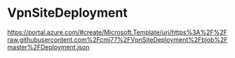# VpnSiteDeployment

https://portal.azure.com/#create/Microsoft.Template/uri/https%3A%2F%2Fraw.githubusercontent.com%2Fcmj77%2FVpnSiteDeployment%2Fblob%2Fmaster%2FDeployment.json
